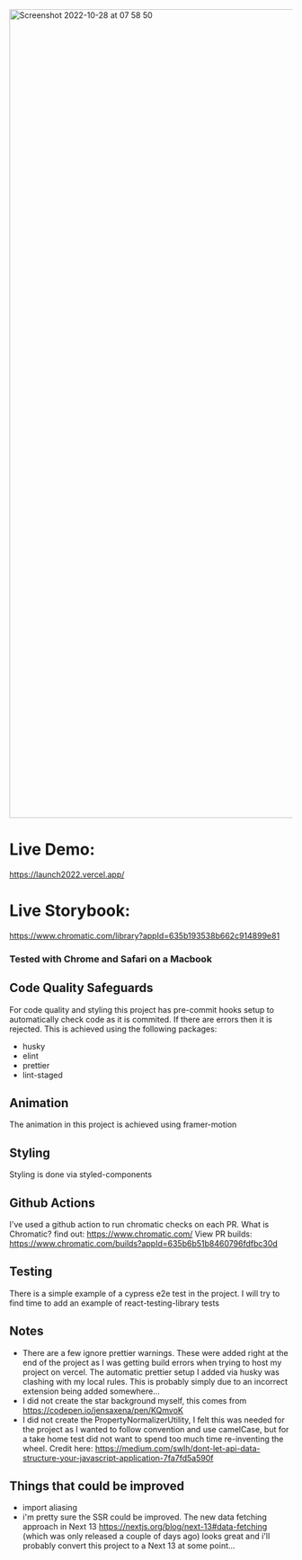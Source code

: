 <img width="1440" alt="Screenshot 2022-10-28 at 07 58 50" src="https://user-images.githubusercontent.com/19963177/198523803-66a1efc6-3b6b-4820-b234-834dacb628f4.png">

# Live Demo:
https://launch2022.vercel.app/

# Live Storybook:
https://www.chromatic.com/library?appId=635b193538b662c914899e81

### Tested with Chrome and Safari on a Macbook

## Code Quality Safeguards
For code quality and styling this project has pre-commit hooks setup to automatically check code as it is commited. If there are errors then it is rejected. This is achieved using the following packages:
+ husky
+ elint
+ prettier
+ lint-staged

## Animation
The animation in this project is achieved using framer-motion

## Styling
Styling is done via styled-components

## Github Actions
I've used a github action to run chromatic checks on each PR. What is Chromatic? find out: https://www.chromatic.com/
View PR builds: https://www.chromatic.com/builds?appId=635b6b51b8460796fdfbc30d

## Testing
There is a simple example of a cypress e2e test in the project. I will try to find time to add an example of react-testing-library tests

## Notes
+ There are a few ignore prettier warnings. These were added right at the end of the project as I was getting build errors when trying to host my project on vercel. The automatic prettier setup I added via husky was clashing with my local rules. This is probably simply due to an incorrect extension being added somewhere...
+ I did not create the star background myself, this comes from https://codepen.io/jensaxena/pen/KQmvoK
+ I did not create the PropertyNormalizerUtility, I felt this was needed for the project as I wanted to follow convention and use camelCase, but for a take home test did not want to spend too much time re-inventing the wheel. Credit here: https://medium.com/swlh/dont-let-api-data-structure-your-javascript-application-7fa7fd5a590f

## Things that could be improved
+ import aliasing
+ i'm pretty sure the SSR could be improved. The new data fetching approach in Next 13 https://nextjs.org/blog/next-13#data-fetching (which was only released a couple of days ago) looks great and i'll probably convert this project to a Next 13 at some point...

